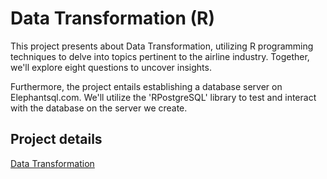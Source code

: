 # Data Transformation (R)

This project presents about Data Transformation, utilizing R programming techniques to delve into topics pertinent to the airline industry. Together, we'll explore eight questions to uncover insights.


Furthermore, the project entails establishing a database server on Elephantsql.com. We'll utilize the 'RPostgreSQL' library to test and interact with the database on the server we create.

## Project details
[Data Transformation](https://www.notion.so/HW-Data-Transformation-R-71b27c2fa8f74b6e8c64a49f00cc2c6e?pvs=4)

